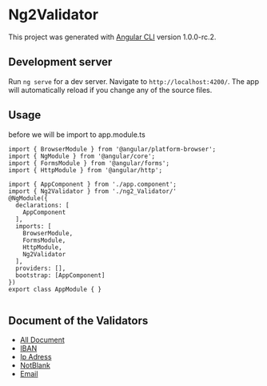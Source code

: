# Ng2Validator

This project was generated with [Angular CLI](https://github.com/angular/angular-cli) version 1.0.0-rc.2.

## Development server

Run `ng serve` for a dev server. Navigate to `http://localhost:4200/`. The app will automatically reload if you change any of the source files.

## Usage 
before we will be import to app.module.ts 

```
import { BrowserModule } from '@angular/platform-browser';
import { NgModule } from '@angular/core';
import { FormsModule } from '@angular/forms';
import { HttpModule } from '@angular/http';

import { AppComponent } from './app.component';
import { Ng2Validator } from './ng2_Validator/'
@NgModule({
  declarations: [
    AppComponent
  ],
  imports: [
    BrowserModule,
    FormsModule,
    HttpModule,
    Ng2Validator
  ],
  providers: [],
  bootstrap: [AppComponent]
})
export class AppModule { }


```
 

## Document of the Validators
- [All Document](https://github.com/ahmetelcik/ng2-Validator/wiki)
- [IBAN](https://github.com/ahmetelcik/ng2-Validator/wiki/IBAN-Validator)
- [Ip Adress](https://github.com/ahmetelcik/ng2-Validator/wiki/Ip-Adress-Validator)
- [NotBlank](https://github.com/ahmetelcik/ng2-Validator/wiki/NotBlank-Validator)
- [Email](https://github.com/ahmetelcik/ng2-Validator/wiki/EmailValidator)
